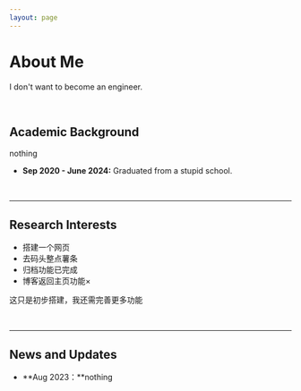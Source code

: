 ```yaml
---
layout: page
---
```


# About Me

I don't want to become an engineer.

<br>

## Academic Background
nothing
- **Sep 2020 - June 2024:** Graduated from a stupid school.

<br>

---

## Research Interests

- 搭建一个网页
- 去码头整点薯条
- 归档功能已完成
- 博客返回主页功能×

这只是初步搭建，我还需完善更多功能

<br>

---

## News and Updates
- **Aug 2023：**nothing
